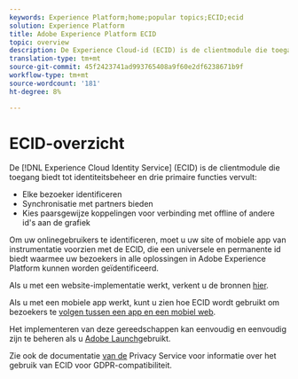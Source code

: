 ```yaml
---
keywords: Experience Platform;home;popular topics;ECID;ecid
solution: Experience Platform
title: Adobe Experience Platform ECID
topic: overview
description: De Experience Cloud-id (ECID) is de clientmodule die toegang biedt tot identiteitsbeheer en drie primaire functies verzorgt.
translation-type: tm+mt
source-git-commit: 45f2423741ad993765408a9f60e2df6238671b9f
workflow-type: tm+mt
source-wordcount: '181'
ht-degree: 8%

---
```



# ECID-overzicht

De [!DNL Experience Cloud Identity Service] (ECID) is de clientmodule die toegang biedt tot identiteitsbeheer en drie primaire functies vervult:

- Elke bezoeker identificeren
- Synchronisatie met partners bieden
- Kies paarsgewijze koppelingen voor verbinding met offline of andere id&#39;s aan de grafiek

Om uw onlinegebruikers te identificeren, moet u uw site of mobiele app van instrumentatie voorzien met de ECID, die een universele en permanente id biedt waarmee uw bezoekers in alle oplossingen in Adobe Experience Platform kunnen worden geïdentificeerd.

Als u met een website-implementatie werkt, verkent u de bronnen [hier](https://docs.adobe.com/content/help/nl-NL/id-service/using/home.html).

Als u met een mobiele app werkt, kunt u zien hoe ECID wordt gebruikt om bezoekers te [volgen tussen een app en een mobiel web](https://docs.adobe.com/content/help/en/mobile-services/ios/sdk-reference-ios/hybrid-app.html).

Het implementeren van deze gereedschappen kan eenvoudig en eenvoudig zijn te beheren als u [Adobe Launch](https://docs.adobe.com/content/help/en/launch/using/overview.html)gebruikt.

Zie ook de documentatie [van de](../privacy-service/identity-data.md) Privacy Service voor informatie over het gebruik van ECID voor GDPR-compatibiliteit.

